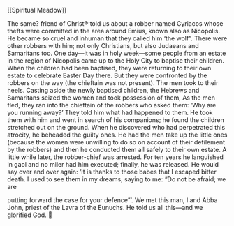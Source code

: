 [[Spiritual Meadow]]
 
The same? friend of Christ® told us about a robber named Cyriacos whose thefts were committed in the area around Emius, known also as Nicopolis. He became so cruel and inhuman that they called him ‘the wolf”. There were other robbers with him; not only Christians, but also Judaeans and Samaritans too. One day—it was in holy week—some people from an estate in the region of Nicopolis came up to the Holy City to baptise their children. When the children had been baptised, they were returning to their own estate to celebrate Easter Day there. But they were confronted by the robbers on the way (the chieftain was not present). The men took to their heels. Casting aside the newly baptised children, the Hebrews and Samaritans seized the women and took possession of them, As the men fled, they ran into the chieftain of the robbers who asked them: ‘Why are you running away?’ They told him what had happened to them. He took them with him and went in search of his companions; he found the children stretched out on the ground. When he discovered who had perpetrated this atrocity, he beheaded the guilty ones. He had the men take up the little ones (because the women were unwilling to do so on account of their defilement by the robbers) and then he conducted them all safely to their own estate. A little while later, the robber-chief was arrested. For ten years he languished in gaol and no miler had him executed; finally, he was released. He would say over and over again: ‘It is thanks to those babes that I escaped bitter death. I used to see them in my dreams, saying to me: “Do not be afraid; we are  
 
putting forward the case for your defence”’. We met this man, I and Abba John, priest of the Lavra of the Eunuchs. He told us all this—and we glorified God.  
